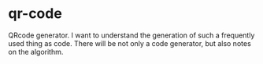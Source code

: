 # qr-code
QRcode generator. I want to understand the generation of such a frequently used thing as code. There will be not only a code generator, but also notes on the algorithm. 
